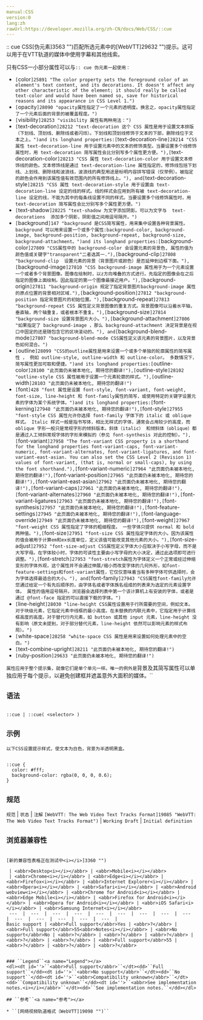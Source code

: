 ```yaml
---
manual:CSS
version:0
lang:zh
rawUrl:https://developer.mozilla.org/zh-CN/docs/Web/CSS/::cue
---
```






:: cue CSS[伪元素]3563 "")匹配所选元素中的[WebVTT]29632 "")提示。这可以用于在VTT轨道的媒体中使用字幕和其他线索。



只有CSS一小部分属性可以与`:: cue 伪元素一起使用：`


* `[`color`]25891 "The color property sets the foreground color of an element's text content, and its decorations. It doesn't affect any other characteristic of the element; it should really be called text-color and would have been named so, save for historical reasons and its appearance in CSS Level 1.")`
* `[`opacity`]28090 "opacity属性指定了一个元素的透明度。换言之，opacity属性指定了一个元素后面的背景的被覆盖程度。")`
* `[`visibility`]28253 "visibility 属性有两种用法：")`
* `[`text-decoration`]28212 "text-decoration 这个 CSS 属性是用于设置文本排版（下划线、顶划线、删除线或者闪烁）。下划线和顶划线修饰于文本的下部，删除线位于文本之上。")and its longhand properties:[`text-decoration-line`]28214 "CSS 属性 text-decoration-line 用于设置元素中的文本的修饰类型。当要设置多个线修饰属性时，用 text-decoration 简写属性会比分别写多个属性更方便。"),[`text-decoration-color`]28213 "CSS 属性 text-decoration-color 用于设置文本修饰线的颜色。文本修饰线是通过 text-decoration-line 属性指定的，修饰线包括下划线、上划线、删除线和波浪线，波浪线的典型用途是标明内容拼写错误（仅举例）。被指定的颜色会作用到该属性值有效范围内的所有修饰线上。"), and[`text-decoration-style`]28215 "CSS 属性 text-decoration-style 用于设置由 text-decoration-line 设定的线的样式。线的样式会应用到所有被 text-decoration-line 设定的线，不能为其中的每条线设置不同的样式。当要设置多个线修饰属性时，用 text-decoration 简写属性会比分别写多个属性更方便。")`
* `[`text-shadow`]28225 "text-shadow 为文字添加阴影。可以为文字与  text-decorations  添加多个阴影，阴影值之间用逗号隔开。")`
* `[`background`]147 "background 是CSS简写属性，用来集中设置各种背景属性。background 可以用来设置一个或多个属性:background-color, background-image, background-position, background-repeat, background-size, background-attachment。")and its longhand properties:[`background-color`]27809 "CSS属性中的 background-color 会设置元素的背景色, 属性的值为颜色值或关键字"transparent"二者选其一."),[`background-clip`]27808 "background-clip  设置元素的背景（背景图片或颜色）是否延伸到边框下面。"),[`background-image`]27810 "CSS background-image 属性用于为一个元素设置一个或者多个背景图像。图像在绘制时，以z方向堆叠的方式进行。先指定的图像会在之后指定的图像上面绘制。因此指定的第一个图像最接近用户。"),[`background-origin`]27811 "background-origin 规定了指定背景图片background-image 属性的原点位置的背景相对区域."),[`background-position`]27812 "background-position 指定背景图片的初始位置。"),[`background-repeat`]27813 "background-repeat CSS 属性定义背景图像的重复方式。背景图像可以沿着水平轴，垂直轴，两个轴重复，或者根本不重复。"),[`background-size`]27814 "background-size 设置背景图片大小。"),[`background-attachment`]27806 "如果指定了 background-image ，那么 background-attachment 决定背景是在视口中固定的还是随包含它的区块滚动的。"), and[`background-blend-mode`]27807 "background-blend-mode CSS属性定义该元素的背景图片，以及背景色如何混合。")`
* `[`outline`]28099 "CSS的outline属性是用来设置一个或多个单独的轮廓属性的简写属性 ， 例如 outline-style, outline-width 和 outline-color。 多数情况下，简写属性更加可取和便捷。")and its longhand properties:[`outline-color`]28100 "此页面仍未被本地化, 期待您的翻译!"),[`outline-style`]28102 "outline-style CSS 属性被用于设置一个元素轮廓的样式。"),[`outline-width`]28103 "此页面仍未被本地化, 期待您的翻译!")`
* `[`font`]428 "font 属性是设置 font-style, font-variant, font-weight, font-size, line-height 和 font-family属性的简写，或使用特定的关键字设置元素的字体为某个系统字体。")and its longhand properties:[`font-kerning`]27948 "此页面仍未被本地化, 期待您的翻译!"),[`font-style`]27955 "font-style CSS 属性允许你选择 font-family 字体下的 italic 或 oblique 样式。 Italic 样式一般是指书写体，相比无样式的字体，通常会占用较少的高度，而 oblique 字形一般只是常规字形的倾斜版本。斜体（italic） 和倾斜体（oblique）都是通过人工倾斜常规字体的字形来模拟的（参见 font-synthesis 对此的控制）。"),[`font-variant`]27958 "The font-variant CSS property is a shorthand for the longhand properties font-variant-caps, font-variant-numeric, font-variant-alternates, font-variant-ligatures, and font-variant-east-asian. You can also set the CSS Level 2 (Revision 1) values of font-variant, (that is, normal or small-caps), by using the font shorthand."),[`font-variant-numeric`]27964 "此页面仍未被本地化, 期待您的翻译!"),[`font-variant-position`]27965 "此页面仍未被本地化, 期待您的翻译!"),[`font-variant-east-asian`]27962 "此页面仍未被本地化, 期待您的翻译!"),[`font-variant-caps`]27961 "此页面仍未被本地化, 期待您的翻译!"),[`font-variant-alternates`]27960 "此页面仍未被本地化, 期待您的翻译!"),[`font-variant-ligatures`]27963 "此页面仍未被本地化, 期待您的翻译!"),[`font-synthesis`]27957 "此页面仍未被本地化, 期待您的翻译!"),[`font-feature-settings`]27945 "此页面仍未被本地化, 期待您的翻译!"),[`font-language-override`]27949 "此页面仍未被本地化, 期待您的翻译!"),[`font-weight`]27967 "font-weight CSS 属性指定了字体的粗细程度。 一些字体只提供 normal 和 bold 两种值。"),[`font-size`]27951 "font-size CSS 属性指定字体的大小。因为该属性的值会被用于计算em和ex长度单位，定义该值可能改变其他元素的大小。"),[`font-size-adjust`]27952 "font-size-adjust CSS属性定义字体大小应取决于小写字母，而不是大写字母。在字体较小时，字体的可读性主要由小写字母的大小决定，通过此选项即可进行调整。"),[`font-stretch`]27953 "font-stretch属性为字体定义一个正常或经过伸缩变形的字体外观，这个属性并不会通过伸展/缩小而改变字体的几何外形，如font-feature-settings和font-variant属性，它仅仅意味着当有多种字体可供选择时，会为字体选择最适合的大小。"), and[`font-family`]27943 "CSS属性font-family允许您通过给定一个有先后顺序的，由字体名或者字体族名组成的列表来为选定的元素设置字体。 属性的值用逗号隔开。浏览器会选择列表中第一个该计算机上有安装的字体，或者是通过 @font-face 指定的可以直接下载的字体。")`
* `[`line-height`]28030 "line-height CSS属性设置用于行所需要的空间，例如文本。对于块级元素，它指定元素中线框的最小高度。在未替换的内联元素中，它指定用于计算线框高度的高度。对于替代行内元素，如 button 或其他 input 元素，line-height 没有影响（原文未提到，对于部分替代元素，line-height 依然可以影响元素的样式布局）。")`
* `[`white-space`]28258 "white-space CSS 属性是用来设置如何处理元素中的空白。")`
* `[`text-combine-upright`]28211 "此页面仍未被本地化, 期待您的翻译!")`
* `[`ruby-position`]29633 "此页面仍未被本地化, 期待您的翻译!")`


`属性应用于整个提示集，就像它们是单个单元一样。唯一的例外是`背景及其简写属性可以单独应用于每个提示，以避免创建框并遮盖意外大面积的媒体。``


## ``语法``<a name="语法"></a>

```

::cue | ::cue( <selector> )
```

## ``示例``<a name="示例"></a>


``以下CSS设置提示样式，使文本为白色，背景为半透明黑盒。``


```

::cue {
  color: #fff;
  background-color: rgba(0, 0, 0, 0.6);
}
```

## ``规范``<a name="规范"></a>

``规范`` | ``状态`` | ``注解`` 
``[WebVTT: The Web Video Text Tracks Format]19085 "WebVTT: The Web Video Text Tracks Format")`` | ``Working Draft`` | ``Initial definition`` 


## ``浏览器兼容性``<a name="浏览器兼容性"></a>


````

[新的兼容性表格正在测试中<i></i>]3360 "")

 | <abbr>Desktop<i></i></abbr> | <abbr>Mobile<i></i></abbr> 
 | <abbr>Chrome<i></i></abbr> | <abbr>Edge<i></i></abbr> | <abbr>Firefox<i></i></abbr> | <abbr>Internet Explorer<i></i></abbr> | <abbr>Opera<i></i></abbr> | <abbr>Safari<i></i></abbr> | <abbr>Android webview<i></i></abbr> | <abbr>Chrome for Android<i></i></abbr> | <abbr>Edge Mobile<i></i></abbr> | <abbr>Firefox for Android<i></i></abbr> | <abbr>Opera for Android<i></i></abbr> | <abbr>iOS Safari<i></i></abbr> | <abbr>Samsung Internet<i></i></abbr> 
 ---  |  ---  |  ---  |  ---  |  ---  |  ---  |  ---  |  ---  |  ---  |  ---  |  ---  |  ---  |  ---  |  ---  | 
Basic support | <abbr>Full support</abbr>Yes | <abbr>?</abbr> | <abbr>Full support</abbr>55<abbr>Notes<i></i></abbr> | <abbr>No support</abbr>No | <abbr>?</abbr> | <abbr>?</abbr> | <abbr>?</abbr> | <abbr>?</abbr> | <abbr>?</abbr> | <abbr>Full support</abbr>55 | <abbr>?</abbr> | <abbr>?</abbr> | <abbr>?</abbr> 


### ``Legend``<a name="Legend"></a>
<dl><dt id=''>``<abbr>Full support</abbr>``</dt><dd>``Full support``</dd><dt id=''>``<abbr>No support</abbr>``</dt><dd>``No support``</dd><dt id=''>``<abbr>Compatibility unknown</abbr>``</dt><dd>``Compatibility unknown``</dd><dt id=''>``<abbr>See implementation notes.<i></i></abbr>``</dt><dd>``See implementation notes.``</dd></dl>

## ``参考``<a name="参考"></a>

* ``[网络视频轨道格式（WebVTT]19098 "")``




